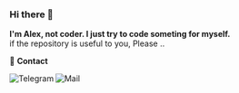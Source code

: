 ### Hi there 👋

**I'm Alex, not coder. I just try to code someting for myself.**  
 if the repository is useful to you, Please ..

🎯 **Contact**

<a href="https://t.me/ffuqiangg"><img align="left" alt="Telegram" src="https://img.shields.io/badge/-ALEX VU-red?color=blue&logo=telegram&logoColor=black"/></a><a href="mailto:ffuqiangg@gmail.com"><img align="left" alt="Mail" src="https://img.shields.io/badge/-ffuqiangg@gmail.com-red?color=red&logo=gmail&logoColor=inactive"/></a>

<!--START_SECTION:waka-->
<!--END_SECTION:waka-->
